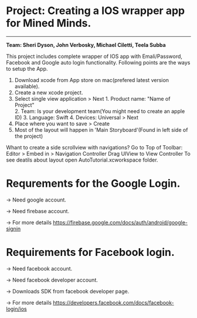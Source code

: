 <h1>Project: Creating a IOS wrapper app for Mined Minds.</h1><hr>
<b>Team: Sheri Dyson, John Verbosky, Michael Ciletti, Teela Subba</b>

This project includes complete wrapper of IOS app with Emali/Password, Facebook and Google auto login functionality. Following points are the ways to setup the App.

1. Download xcode from App store on mac(prefered latest version available).
2. Create a new xcode project.
3. Select single view application > Next
        1. Product name: "Name of Project"  
        2. Team: Is your development team(You might need to create an apple ID) 
        3. Language: Swift
        4. Devices: Universal > Next
4. Place where you want to save > Create
5. Most of the layout will happen in 'Main Storyboard'(Found in left side of the project)

Whant to create a side scrollview with navigations?
Go to Top of Toolbar:
Editor > Embed in > Navigation Controller
Drag UIView to View Controller 
To see deatils about layout open AutoTutorial.xcworkspace folder.

Requrements for the Google Login.
=======
 -> Need google account.

 -> Need firebase account.

 -> For more details https://firebase.google.com/docs/auth/android/google-signin

Requirements for Facebook login.
=======
-> Need facebook account.

-> Need facebook developer account.

-> Downloads SDK from facebook developer page.

-> For more details https://developers.facebook.com/docs/facebook-login/ios